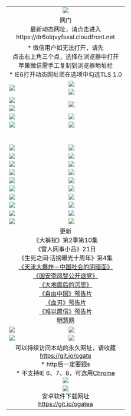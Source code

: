 ﻿<table>
  <tr></tr>
  <tr><td colspan=2 align=center><img src="https://cloud.githubusercontent.com/assets/11880933/13434984/f430fae2-e012-11e5-814f-c2df1e82b247.jpg" /></td></tr>
  <tr><td colspan=2 align=center>网门<br>最新动态网址，请点击进入
<br>https://dr6olqvyfsxal.cloudfront.net
    </td>
  </tr>
  <tr>
    <td colspan=2 align=center>* 微信用户如无法打开，请先<br>点击右上角三个点，选择在浏览器中打开<br>苹果微信需手工复制到浏览器地址栏
    <br>* IE6打开动态网址须在选项中勾选TLS 1.0</td>
  </tr>
  <tr>
    <td rowspan=2><a href="https://dr6olqvyfsxal.cloudfront.net/ogUP.aspx?name=11DKC.mp4&list=11DKC" target="_blank"><img src="https://dr6olqvyfsxal.cloudfront.net/Up/11DKC1.jpg" /></a></td> 
    <td><div><a href="https://dr6olqvyfsxal.cloudfront.net/ogUP.aspx?name=LRWS.mp4&list=LRWS" target="_blank"><img src="https://dr6olqvyfsxal.cloudfront.net/Up/LRWS.jpg" /></a></td>
   </tr>
  <tr>
    <td><a href="https://dr6olqvyfsxal.cloudfront.net/ogNiceVedio.aspx" target="_blank"><img src="https://dr6olqvyfsxal.cloudfront.net/Up/11TGKDY.jpg" /></a></td>
  </tr>
  <tr>
    <td><a href="https://dr6olqvyfsxal.cloudfront.net/ogUP.aspx?name=JQR.mp4&count=2" target="_blank"><img src="https://dr6olqvyfsxal.cloudfront.net/Up/JQR.jpg" /></a></td>   
    <td rowspan=2><a href="https://dr6olqvyfsxal.cloudfront.net/ogUP.aspx?name=JP.mp4&count=9" target="_blank"><img src="https://dr6olqvyfsxal.cloudfront.net/Up/JP.jpg" /></td>
  </tr>
  <tr>
    <td><a href="https://dr6olqvyfsxal.cloudfront.net/ogUP.aspx?name=WH.mp4" target="_blank"><img src="https://dr6olqvyfsxal.cloudfront.net/Up/WH.jpg" /></a></td>
  </tr>
  <tr>
    <td><a href="https://dr6olqvyfsxal.cloudfront.net/ogUP.aspx?name=SSZJ.mp4&list=SSZJ" target="_blank"><img src="https://dr6olqvyfsxal.cloudfront.net/Up/SSZJ.jpg" /></a></td>
    <td><a href="https://dr6olqvyfsxal.cloudfront.net/ogUP.aspx?name=1XQK.mp4&count=13" target="_blank"><img src="https://dr6olqvyfsxal.cloudfront.net/Up/1XQK.jpg" /></a</td>
  </tr>
  <tr>
    <td><a href="https://dr6olqvyfsxal.cloudfront.net/ogUP.aspx?name=ZY.mp4&count=2015|16" target="_blank"><img src="https://dr6olqvyfsxal.cloudfront.net/Up/ZY.jpg" /></a</td>
    <td><a href="https://dr6olqvyfsxal.cloudfront.net/ogUP.aspx?name=XTFY.mp4&count=B|2,A|24" target="_blank"><img src="https://dr6olqvyfsxal.cloudfront.net/Up/XTFY.jpg" /></a></td>
  </tr>
  <tr height="40">
  </tr>
  <tr>
    <td><a href="https://dr6olqvyfsxal.cloudfront.net/ogUP.aspx?name=4SQQ.mp4&list=4SQQ" target="_blank"><img src="https://dr6olqvyfsxal.cloudfront.net/Up/4SQQ0.jpg"/></a></td>
    <td><a href="https://dr6olqvyfsxal.cloudfront.net/ogUP.aspx?name=4SHQ.mp4&list=4SHQ" target="_blank"><img src="https://dr6olqvyfsxal.cloudfront.net/Up/4SHQ0.jpg"/></a></td>
  </tr>
  <tr>
    <td><a href="https://dr6olqvyfsxal.cloudfront.net/ogUP.aspx?name=4SZG.mp4&list=4SZG" target="_blank"><img src="https://dr6olqvyfsxal.cloudfront.net/Up/4SZG0.jpg"/></a></td>
    <td><a href="https://dr6olqvyfsxal.cloudfront.net/ogUP.aspx?name=4SDJ.mp4&list=4SDJ" target="_blank"><img src="https://dr6olqvyfsxal.cloudfront.net/Up/4SDJ0.jpg"/></a></td>
  </tr>
  <tr>
    <td><a href="https://dr6olqvyfsxal.cloudfront.net/ogUP.aspx?name=4SGX.mp4&list=4SGX" target="_blank"><img src="https://dr6olqvyfsxal.cloudfront.net/Up/4SGX0.jpg"/></a></td>
    <td><a href="https://dr6olqvyfsxal.cloudfront.net/ogUP.aspx?name=4SHD.mp4&list=4SHD" target="_blank"><img src="https://dr6olqvyfsxal.cloudfront.net/Up/4SHD0.jpg"/></a></td>
  </tr>
  <tr>
    <td><a href="https://dr6olqvyfsxal.cloudfront.net/ogUP.aspx?name=4CTX.mp4&list=4CTX" target="_blank"><img src="https://dr6olqvyfsxal.cloudfront.net/Up/4CTX0.jpg"/></a></td>
    <td><a href="https://dr6olqvyfsxal.cloudfront.net/ogUP.aspx?name=4CWZ.mp4&list=4CWZ" target="_blank"><img src="https://dr6olqvyfsxal.cloudfront.net/Up/4CWZ0.jpg"/></a></td>
  </tr>
  <tr>
    <td><a href="https://dr6olqvyfsxal.cloudfront.net/onUP.aspx?name=https://d1qhweuvr3wm0g.cloudfront.net/" target="_blank"><img src="https://dr6olqvyfsxal.cloudfront.net/Up/0DTW.jpg"/></a></td>
    <td><a href="https://dr6olqvyfsxal.cloudfront.net/onUP.aspx?name=https://d240ns8up8earz.cloudfront.net/acenter/" target="_blank"><img src="https://dr6olqvyfsxal.cloudfront.net/Up/0TDW.jpg" /></a></td>
  </tr>
  <tr>
    <td><a href="https://dr6olqvyfsxal.cloudfront.net/onUP.aspx?name=https://d4508d6vomz2p.cloudfront.net/gb/nsc413.htm" target="_blank"><img src="https://dr6olqvyfsxal.cloudfront.net/Up/0DJY.jpg" /></a></td>
    <td><a href="https://dr6olqvyfsxal.cloudfront.net/onUP.aspx?name=https://d3bxwq7vzudb5l.cloudfront.net/xtr/gb/prog204.html" target="_blank"><img src="https://dr6olqvyfsxal.cloudfront.net/Up/0XTR.jpg" /></a></td>
  </tr>
  <tr>
    <td><a href="https://dr6olqvyfsxal.cloudfront.net/onUP.aspx?name=https://d3aj00iefsmfgc.cloudfront.net/" target="_blank"><img src="https://dr6olqvyfsxal.cloudfront.net/Up/0MHW.jpg" /></a></td>
    <td><a href="https://dr6olqvyfsxal.cloudfront.net/onUP.aspx?name=https://d1sbg9daat0zu5.cloudfront.net/" target="_blank"><img src="https://dr6olqvyfsxal.cloudfront.net/Up/0ZJW.jpg" /></a></td>
  </tr>
  <tr>
    <td><a href="https://dr6olqvyfsxal.cloudfront.net/ogUP.aspx?name=0FG.zip" target="_blank"><img src="https://dr6olqvyfsxal.cloudfront.net/Up/0FG.jpg" /></a></td>
    <td><a href="https://dr6olqvyfsxal.cloudfront.net/ogUP.aspx?name=0FGA.apk" target="_blank"><img src="https://dr6olqvyfsxal.cloudfront.net/Up/0FGA.jpg" /></a></td>
  </tr>
  <tr>
    <td><a href="https://dr6olqvyfsxal.cloudfront.net/ogUP.aspx?name=0U.zip" target="_blank"><img src="https://dr6olqvyfsxal.cloudfront.net/Up/0U.jpg" /></a></td>
    <td><a href="https://dr6olqvyfsxal.cloudfront.net/ogUP.aspx?name=0UA.apk" target="_blank"><img src="https://dr6olqvyfsxal.cloudfront.net/Up/0UA.jpg" /></a></td>
  </tr>
  <tr>
    <td><a href="https://dr6olqvyfsxal.cloudfront.net/ogUP.aspx?name=0iPPOTV.zip" target="_blank"><img src="https://dr6olqvyfsxal.cloudfront.net/Up/0iPPOTV.jpg" /></a></td>
    <td><a href="https://dr6olqvyfsxal.cloudfront.net/ogUP.aspx?name=0iNTD.apk" target="_blank"><img src="https://dr6olqvyfsxal.cloudfront.net/Up/0iNTD.jpg" /></a></td>
  </tr>
  <tr>
    <td colspan=2 align=center>更新<br>
      《大裤衩》第2季第10集<br>
      《雷人网事小品》21日<br>
      《生死之间·活摘曝光十周年》第4集</a><br>
      <a href="https://dr6olqvyfsxal.cloudfront.net/ogUP.aspx?name=4TJDBZ.mp4" target="_blank">《天津大爆炸－中国社会的阴暗面》</a><br>
      <a href="https://dr6olqvyfsxal.cloudfront.net/ogUP.aspx?name=4LFZ.mp4" target="_blank">《国安李凤智公开退党》</a><br>
      <a href="https://dr6olqvyfsxal.cloudfront.net/ogUP.aspx?name=4DDZHDCS.mp4" target="_blank">《大地震后的沉思》</a><br>
      <a href="https://dr6olqvyfsxal.cloudfront.net/ogUP.aspx?name=11ZYZG0.mp4" target="_blank">《自由中国》预告片</a><br>
      <a href="https://dr6olqvyfsxal.cloudfront.net/ogUP.aspx?name=11XR.mp4" target="_blank">《血刃》预告片</a><br>
      <a href="https://dr6olqvyfsxal.cloudfront.net/ogUP.aspx?name=11NYZX.mp4&count=2" target="_blank">《难以置信》预告片</a><br>
      <a href="https://dr6olqvyfsxal.cloudfront.net/onUP.aspx?name=https://www.minghui.org/" target="_blank">明慧网</a></td>
    </td>
  </tr>
  <tr>
    <td><a href="https://dr6olqvyfsxal.cloudfront.net/ogNice.aspx" target="_blank"><img src="https://cloud.githubusercontent.com/assets/11880933/13720378/f84bb392-e841-11e5-8739-815049dd6ff8.jpg" /></a></td>
    <td><a href="https://dr6olqvyfsxal.cloudfront.net/onCO.aspx?ob=600事物&op=增删改&args=WH1~%23类型6新闻%7c%23类型6评论&mode=" target="_blank"><img src="https://cloud.githubusercontent.com/assets/11880933/13720380/04d76a16-e842-11e5-8833-e627daa88802.jpg" /></a></td> 
  </tr>
  <tr>
    <td><a href="https://dr6olqvyfsxal.cloudfront.net/ogDY.aspx" target="_blank"><img src="https://cloud.githubusercontent.com/assets/11880933/13720384/11817090-e842-11e5-9571-7dc2f1af9f42.jpg" /></a></td>
    <td><a href="https://dr6olqvyfsxal.cloudfront.net/ogST.aspx" target="_blank"><img src="https://cloud.githubusercontent.com/assets/11880933/13720385/1467ea3c-e842-11e5-86df-c96c9a556aaf.jpg" /></a></td> 
  </tr>
  <!--tr>
    <td colspan=2 align=center>
      <微信可扫描以下临时二维码<br/>https://bit.ly/1mBQHW8<br/><a href="https://dr6olqvyfsxal.cloudfront.net/Up/0WMGDL3.png" target="_blank"><img src="https://dr6olqvyfsxal.cloudfront.net/Up/0WMGD3.png"/></a>
  </tr-->
  <tr>
    <td colspan=2 align=center>可以持续访问本站的永久网址，请收藏<br/><a href="https://git.io/ogate" target="_blank">https://git.io/ogate</a><br/>* http后一定要跟s<br/>* 不支持IE 6、7、8，可选用<a href="http://www.odisk.org/Upload/0ChromePortable.zip">Chrome</a><br/><a href="https://dr6olqvyfsxal.cloudfront.net/Up/0WMGDL2.png" target="_blank"><img src="https://dr6olqvyfsxal.cloudfront.net/Up/0WMGD2.png"/></a></td>
  </tr>
  <tr>
    <td colspan=2 align=center><a href="https://dr6olqvyfsxal.cloudfront.net/ogUP.aspx?name=0oGate.apk" target="_blank"><img src="https://cloud.githubusercontent.com/assets/11880933/13720399/75e143ee-e842-11e5-9f0a-1421f423c80f.jpg" /></a><br>安卓软件下载网址<br><a href="https://git.io/ogatea">https://git.io/ogatea</a></td>
  </tr>
  <!--tr>
    <td colspan=2 align=center>可能失效的动态网址
    </td>
  </tr-->
</table>
